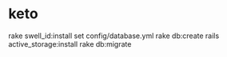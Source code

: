# keto

rake swell_id:install
set config/database.yml
rake db:create
rails active_storage:install
rake db:migrate
